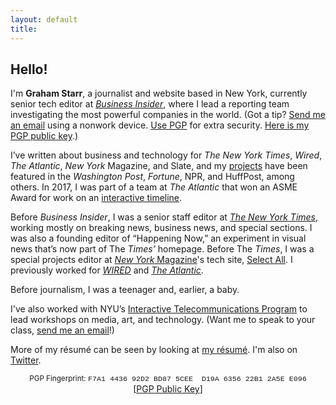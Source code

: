 ```yaml
---
layout: default
title: 
---
```


## Hello!   

  
 
<marquee direction="right" loop="1" scrollamount="7" style="position:absolute;right:0;z-index:-1;width:100%;">
<img src="http://gstarr.me/images/me.png" alt="it me!" title="it me! (Photo credit: Kristie Chua)" style="float:left;width:25%;margin-right:15px;margin-top:5px"> 
</marquee>  
<!--
<marquee direction="up" behavior="alternate" style="position:absolute;bottom:0;left:0;right:0;z-index:-1;width:100%;height:100%;">
<marquee loop="2" behavior="scroll" direction="left" scrollamount="5">
  <h2><font color="blue">I have a newsletter now</font></h2>
  <h3><i>http://graham.substack.com/</i></h3>
</marquee></marquee> -->   
  
I'm **Graham Starr**, a journalist and website based in New York, currently senior tech editor at [*Business Insider*](https://www.businessinsider.com/sai), where I lead a reporting team investigating the most powerful companies in the world. (Got a tip? [Send me an email](mailto:&#103;&#115;&#116;&#097;&#114;&#114;&#064;&#105;&#110;&#115;&#105;&#100;&#101;&#114;&#046;&#099;&#111;&#109;?subject=Hi%20Graham%21) using a nonwork device. [Use PGP](https://ssd.eff.org/en/module/how-use-pgp-mac-os-x) for extra security. [Here is my PGP public key](http://pgp.mit.edu/pks/lookup?op=get&search=0x635622B12A5EE096).)   

I’ve written about business and technology for *The New York Times*, *Wired*, *The Atlantic*, *New York* Magazine, and Slate, and my [projects](https://gstarr.me/projects/) have been featured in the *Washington Post*, *Fortune*, NPR, and HuffPost, among others. In 2017, I was part of a team at *The Atlantic* that won an ASME Award for work on an [interactive timeline](https://www.theatlantic.com/timeline).         

Before *Business Insider*, I was a senior staff editor at [*The New York Times*](https://www.nytimes.com/), working mostly on breaking news, business news, and special sections. I was also a founding editor of “Happening Now,” an experiment in visual news that’s now part of The *Times’* homepage. Before The *Times*, I was a special projects editor at [*New York* Magazine](http://nymag.com)'s tech site, [Select All](https://nymag.com/selectall). I previously worked for [*WIRED*](https://www.wired.com/) and [*The Atlantic*](https://www.theatlantic.com/projects).

Before journalism, I was a teenager and, earlier, a baby.  

I've also worked with NYU’s [Interactive Telecommunications Program](https://itp.nyu.edu/) to lead workshops on media, art, and technology. (Want me to speak to your class, [send me an email](mailto:gstarr321@gmail.com?subject=Hi%20Graham%21)!)       

More of my résumé can be seen by looking at [my résumé](http://gstarr.me/resume). I'm also on [Twitter](https://twitter.com/grahamstarr).     

<center><small>PGP Fingerprint: <font style="font-family:Courier">F7A1 4436 92D2 BD87 5CEE  D19A 6356 22B1 2A5E E096</font></small></center>  

<center>[<a href="http://pgp.mit.edu/pks/lookup?op=get&search=0x635622B12A5EE096">PGP Public Key</a>]</center>  


<div class="home">
<!--
  <div class="posts">
    {% for post in paginator.posts %}
      <div class="post py3">
        <p class="post-meta">{{ post.date | date: site.date_format }}</p>
        <a href="{{ post.url | prepend: site.baseurl }}" class="post-link"><h3 class="h1 post-title">{{ post.title }}</h3></a>
        <p class="post-summary">
          {% if post.summary %}
            {{ post.summary }}
          {% else %}
            {{ post.excerpt }}
          {% endif %}
        </p>
      </div>
    {% endfor %}
  </div>

  {% include pagination.html %}
-->  
</div>

<script>
  (function(i,s,o,g,r,a,m){i['GoogleAnalyticsObject']=r;i[r]=i[r]||function(){
  (i[r].q=i[r].q||[]).push(arguments)},i[r].l=1*new Date();a=s.createElement(o),
  m=s.getElementsByTagName(o)[0];a.async=1;a.src=g;m.parentNode.insertBefore(a,m)
  })(window,document,'script','//www.google-analytics.com/analytics.js','ga');

  ga('create', 'UA-57711230-4', 'auto');
  ga('send', 'pageview');

</script>
